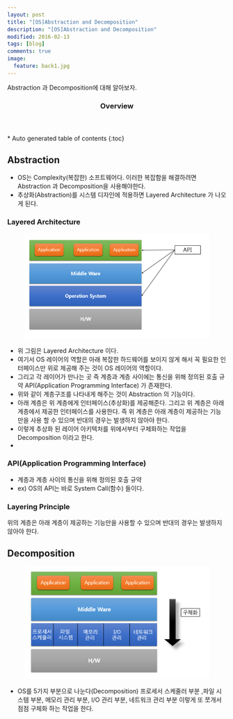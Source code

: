 ```yaml
---
layout: post
title: "[OS]Abstraction and Decomposition"
description: "[OS]Abstraction and Decomposition" 
modified: 2016-02-13
tags: [blog]
comments: true
image:
  feature: back1.jpg
---
```


Abstraction 과 Decomposition에 대해 알아보자.  

<section id="table-of-contents" class="toc">
  <header>
    <h3>Overview</h3>
  </header>
<div id="drawer" markdown="1">
*  Auto generated table of contents
{:toc}
</div>
</section><!-- /#table-of-contents -->


## Abstraction 

- OS는 Complexity(복잡한) 소프트웨어다. 이러한 복잡함을 해결하려면 Abstraction 과 Decomposition을 사용해야한다.
- 추상화(Abstraction)를 시스템 디자인에 적용하면 Layered Architecture 가 나오게 된다.


### Layered Architecture

<figure>
	<img src="/images/postab1.PNG" alt="">
</figure>

- 위 그림은 Layered Architecture 이다.
- 여기서 OS 레이어의 역할은 아래 복잡한 하드웨어를 보이지 않게 해서 꼭 필요한 인터페이스만 위로 제공해 주는 것이 OS 레이어의 역할이다.
- 그리고 각 레이어가 만나는 곳 즉 계층과 계층 사이에는 통신을 위해 정의된 호출 규약 API(Application Programming Interface) 가 존재한다.
- 위와 같이 계층구조를 나타내게 해주는 것이 Abstraction 의 기능이다.
- 아래 계층은 위 계층에게 인터페이스(추상화)를 제공해준다. 그리고 위 계층은 아래계층에서 제공한 인터페이스를 사용한다. 즉 위 계층은 아래 계층이 제공하는 기능만을 사용 할 수 있으며 반대의 경우는 발생하지 않아야 한다.
- 이렇게 추상화 된 레이어 아키텍처를 위에서부터 구체화하는 작업을 Decomposition 이라고 한다.
- 
### API(Application Programming Interface)

- 계층과 계층 사이의 통신을 위해 정의된 호출 규약
- ex) OS의 API는 바로 System Call(함수) 들이다.

### Layering Principle

위의 계층은 아래 계층이 제공하는 기능만을 사용할 수 있으며 반대의 경우는 발생하지 않아야 한다.

## Decomposition

<figure>
	<img src="/images/postab2.PNG" alt="">
</figure>

- OS를 5가지 부분으로 나눈다(Decomposition) 프로세서 스케줄러 부분 ,파일 시스템 부분, 메모리 관리 부분, I/O 관리 부분, 네트워크 관리 부분 이렇게 또 쪼개서 점점 구체화 하는 작업을 한다.
